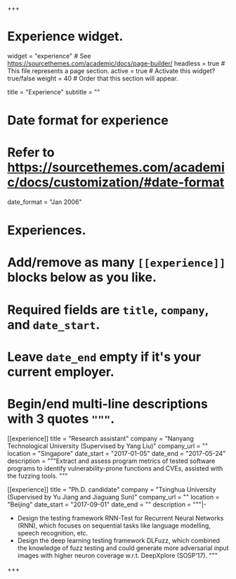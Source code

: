 +++
# Experience widget.
widget = "experience"  # See https://sourcethemes.com/academic/docs/page-builder/
headless = true  # This file represents a page section.
active = true  # Activate this widget? true/false
weight = 40  # Order that this section will appear.

title = "Experience"
subtitle = ""

# Date format for experience
#   Refer to https://sourcethemes.com/academic/docs/customization/#date-format
date_format = "Jan 2006"

# Experiences.
#   Add/remove as many `[[experience]]` blocks below as you like.
#   Required fields are `title`, `company`, and `date_start`.
#   Leave `date_end` empty if it's your current employer.
#   Begin/end multi-line descriptions with 3 quotes `"""`.
[[experience]]
  title = "Research assistant"
  company = "Nanyang Technological University (Supervised by Yang Liu)"
  company_url = ""
  location = "Singapore"
  date_start = "2017-01-05"
  date_end = "2017-05-24"
  description = """Extract and assess program metrics of tested software programs to identify vulnerability-prone functions and CVEs, assisted with the fuzzing tools.
  """

[[experience]]
  title = "Ph.D. candidate"
  company = "Tsinghua University (Supervised by Yu Jiang and Jiaguang Sun)"
  company_url = ""
  location = "Beijing"
  date_start = "2017-09-01"
  date_end = ""
  description = """|-
  * Design the testing framework RNN-Test for Recurrent Neural Networks (RNN), which focuses on sequential tasks like language modelling, speech recognition, etc.  
  * Design the deep learning testing framework DLFuzz, which combined the knowledge of fuzz testing and could generate more adversarial input images with higher neuron coverage w.r.t. DeepXplore (SOSP’17).
  """
  

+++
